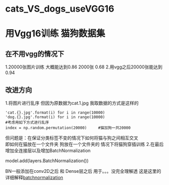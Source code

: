 # cats_VS_dogs_useVGG16
# 用Vgg16训练 猫狗数据集
## 在不用vgg的情况下
1.20000张图片训练 大概能达到0.86   2000张 0.68
2.用vgg之后20000张能达到0.94

##  改进方向 
1.将图片进行乱序   但因为原数据为cat.1.jpg  我取数据的方式是这样的
~~~
'cat.{}.jpg'.format(i) for i in range(10000)   
'dog.{}.jpg'.format(i) for i in range(10000)   
#考虑用如下方式进行乱序
index = np.random.permutation(20000)     #猫加狗一共20000
~~~
但问题是：在保证分类标签不变的情况下如何将猫与狗之间相互交叉  
即如何在猫放在一个文件夹  狗放在一个文件夹的   情况下将猫狗穿插训练
2.在最后增加全连接层以及增加BatchNormalization

model.add(layers.BatchNormalization())

BN一般添加在conv2D之后 和 Dense层之后 用于。。。没完全理解透
这是这里的详细解释[batchnormalization](https://www.cnblogs.com/guoyaohua/p/8724433.html)
